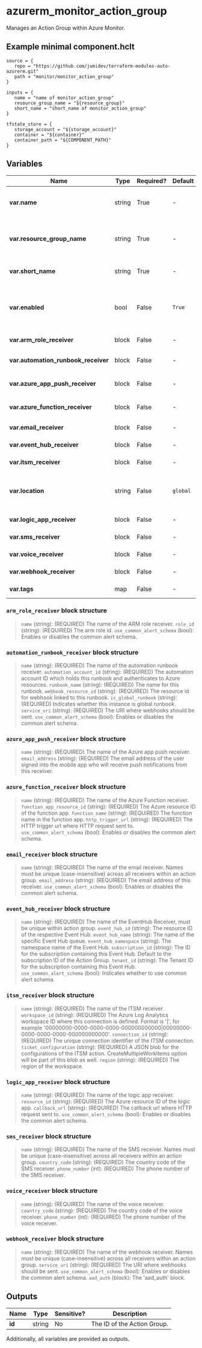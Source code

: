# azurerm_monitor_action_group

Manages an Action Group within Azure Monitor.

## Example minimal component.hclt

```hcl
source = {
   repo = "https://github.com/jumidev/terraform-modules-auto-azurerm.git" 
   path = "monitor/monitor_action_group" 
}

inputs = {
   name = "name of monitor_action_group" 
   resource_group_name = "${resource_group}" 
   short_name = "short_name of monitor_action_group" 
}

tfstate_store = {
   storage_account = "${storage_account}" 
   container = "${container}" 
   container_path = "${COMPONENT_PATH}" 
}

```

## Variables

| Name | Type | Required? |  Default  |  Description |
| ---- | ---- | --------- |  ----------- | ----------- |
| **var.name** | string | True | -  |  The name of the Action Group. Changing this forces a new resource to be created. | 
| **var.resource_group_name** | string | True | -  |  The name of the resource group in which to create the Action Group instance. Changing this forces a new resource to be created. | 
| **var.short_name** | string | True | -  |  The short name of the action group. This will be used in SMS messages. | 
| **var.enabled** | bool | False | `True`  |  Whether this action group is enabled. If an action group is not enabled, then none of its receivers will receive communications. Defaults to `true`. | 
| **var.arm_role_receiver** | block | False | -  |  One or more `arm_role_receiver` blocks. | 
| **var.automation_runbook_receiver** | block | False | -  |  One or more `automation_runbook_receiver` blocks. | 
| **var.azure_app_push_receiver** | block | False | -  |  One or more `azure_app_push_receiver` blocks. | 
| **var.azure_function_receiver** | block | False | -  |  One or more `azure_function_receiver` blocks. | 
| **var.email_receiver** | block | False | -  |  One or more `email_receiver` blocks. | 
| **var.event_hub_receiver** | block | False | -  |  One or more `event_hub_receiver` blocks. | 
| **var.itsm_receiver** | block | False | -  |  One or more `itsm_receiver` blocks. | 
| **var.location** | string | False | `global`  |  The Azure Region where the Action Group should exist. Changing this forces a new Action Group to be created. Defaults to `global`. | 
| **var.logic_app_receiver** | block | False | -  |  One or more `logic_app_receiver` blocks. | 
| **var.sms_receiver** | block | False | -  |  One or more `sms_receiver` blocks. | 
| **var.voice_receiver** | block | False | -  |  One or more `voice_receiver` blocks. | 
| **var.webhook_receiver** | block | False | -  |  One or more `webhook_receiver` blocks. | 
| **var.tags** | map | False | -  |  A mapping of tags to assign to the resource. | 

### `arm_role_receiver` block structure

>`name` (string): (REQUIRED) The name of the ARM role receiver.
>`role_id` (string): (REQUIRED) The arm role id.
>`use_common_alert_schema` (bool): Enables or disables the common alert schema.

### `automation_runbook_receiver` block structure

>`name` (string): (REQUIRED) The name of the automation runbook receiver.
>`automation_account_id` (string): (REQUIRED) The automation account ID which holds this runbook and authenticates to Azure resources.
>`runbook_name` (string): (REQUIRED) The name for this runbook.
>`webhook_resource_id` (string): (REQUIRED) The resource id for webhook linked to this runbook.
>`is_global_runbook` (string): (REQUIRED) Indicates whether this instance is global runbook.
>`service_uri` (string): (REQUIRED) The URI where webhooks should be sent.
>`use_common_alert_schema` (bool): Enables or disables the common alert schema.

### `azure_app_push_receiver` block structure

>`name` (string): (REQUIRED) The name of the Azure app push receiver.
>`email_address` (string): (REQUIRED) The email address of the user signed into the mobile app who will receive push notifications from this receiver.

### `azure_function_receiver` block structure

>`name` (string): (REQUIRED) The name of the Azure Function receiver.
>`function_app_resource_id` (string): (REQUIRED) The Azure resource ID of the function app.
>`function_name` (string): (REQUIRED) The function name in the function app.
>`http_trigger_url` (string): (REQUIRED) The HTTP trigger url where HTTP request sent to.
>`use_common_alert_schema` (bool): Enables or disables the common alert schema.

### `email_receiver` block structure

>`name` (string): (REQUIRED) The name of the email receiver. Names must be unique (case-insensitive) across all receivers within an action group.
>`email_address` (string): (REQUIRED) The email address of this receiver.
>`use_common_alert_schema` (bool): Enables or disables the common alert schema.

### `event_hub_receiver` block structure

>`name` (string): (REQUIRED) The name of the EventHub Receiver, must be unique within action group.
>`event_hub_id` (string): The resource ID of the respective Event Hub.
>`event_hub_name` (string): The name of the specific Event Hub queue.
>`event_hub_namespace` (string): The namespace name of the Event Hub.
>`subscription_id` (string): The ID for the subscription containing this Event Hub. Default to the subscription ID of the Action Group.
>`tenant_id` (string): The Tenant ID for the subscription containing this Event Hub.
>`use_common_alert_schema` (bool): Indicates whether to use common alert schema.

### `itsm_receiver` block structure

>`name` (string): (REQUIRED) The name of the ITSM receiver.
>`workspace_id` (string): (REQUIRED) The Azure Log Analytics workspace ID where this connection is defined. Format is '<subscription id>|<workspace id>', for example '00000000-0000-0000-0000-000000000000|00000000-0000-0000-0000-000000000000'.
>`connection_id` (string): (REQUIRED) The unique connection identifier of the ITSM connection.
>`ticket_configuration` (string): (REQUIRED) A JSON blob for the configurations of the ITSM action. CreateMultipleWorkItems option will be part of this blob as well.
>`region` (string): (REQUIRED) The region of the workspace.

### `logic_app_receiver` block structure

>`name` (string): (REQUIRED) The name of the logic app receiver.
>`resource_id` (string): (REQUIRED) The Azure resource ID of the logic app.
>`callback_url` (string): (REQUIRED) The callback url where HTTP request sent to.
>`use_common_alert_schema` (bool): Enables or disables the common alert schema.

### `sms_receiver` block structure

>`name` (string): (REQUIRED) The name of the SMS receiver. Names must be unique (case-insensitive) across all receivers within an action group.
>`country_code` (string): (REQUIRED) The country code of the SMS receiver.
>`phone_number` (int): (REQUIRED) The phone number of the SMS receiver.

### `voice_receiver` block structure

>`name` (string): (REQUIRED) The name of the voice receiver.
>`country_code` (string): (REQUIRED) The country code of the voice receiver.
>`phone_number` (int): (REQUIRED) The phone number of the voice receiver.

### `webhook_receiver` block structure

>`name` (string): (REQUIRED) The name of the webhook receiver. Names must be unique (case-insensitive) across all receivers within an action group.
>`service_uri` (string): (REQUIRED) The URI where webhooks should be sent.
>`use_common_alert_schema` (bool): Enables or disables the common alert schema.
>`aad_auth` (block): The 'aad_auth' block.



## Outputs

| Name | Type | Sensitive? | Description |
| ---- | ---- | --------- | --------- |
| **id** | string | No  | The ID of the Action Group. | 

Additionally, all variables are provided as outputs.
